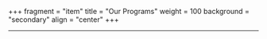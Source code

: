 +++
fragment = "item"
title = "Our Programs"
weight = 100
background = "secondary"
align = "center"
+++

***
